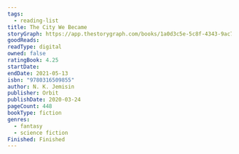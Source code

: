 ```yaml
---
tags:
  - reading-list
title: The City We Became
storyGraph: https://app.thestorygraph.com/books/1a0d3c5e-5c8f-4343-9ac7-200c28e40bc7
goodReads:
readType: digital
owned: false
ratingBook: 4.25
startDate:
endDate: 2021-05-13
isbn: "9780316509855"
author: N. K. Jemisin
publisher: Orbit
publishDate: 2020-03-24
pageCount: 448
bookType: fiction
genres:
  - fantasy
  - science fiction
Finished: Finished
---
```

